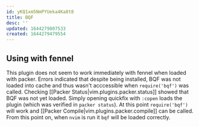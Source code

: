 ```yaml
---
id: yKQ1xm5NmPYUeka4Ka8t8
title: BQF
desc: ''
updated: 1644279807533
created: 1644279479554
---
```



## Using with fennel

This plugin does not seem to work immediately with fennel when loaded with packer. Errors indicated that despite being installed, BQF was not loaded into cache and thus wasn't acccessible when `require('bqf')` was called. Checking [[Packer Status|vim.plugins.packer.status]] showed that BQF was not yet loaded. Simply opening quickfix with `:copen` loads the plugin (which was verified in `packer status`). At this point `require('bqf')` will work and [[Packer Compile|vim.plugins.packer.compile]] can be called. From this point on, when `nvim` is run it `bqf` will be loaded correctly.
